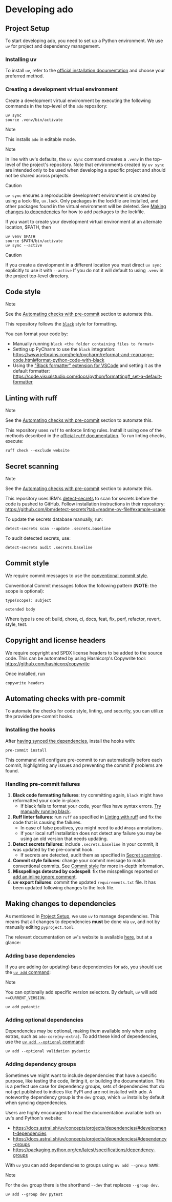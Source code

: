 # Developing ado

## Project Setup

To start developing ado, you need to set up a Python environment. We use `uv` for project and dependency management.

### Installing uv

To install `uv`, refer to
the [official installation documentation](https://docs.astral.sh/uv/getting-started/installation/#installing-uv) and
choose your preferred method.

### Creating a development virtual environment

Create a development virtual environment by executing the following commands in the top-level of the `ado` repository:

```commandline
uv sync
source .venv/bin/activate
```

> [!NOTE]
> 
> This installs `ado` in editable mode.

> [!NOTE]
> 
> In line with uv's defaults, the `uv sync` command creates a `.venv` in the top-level of the project's repository.
> Note that environments created by `uv sync` are intended only to be used when developing a specific project and should not be shared across projects.

> [!CAUTION]
> 
> `uv sync` ensures a reproducible development environment is created by using a lock-file, `uv.lock`.
>  Only packages in the lockfile are installed, and other packages found in the virtual environment will be deleted.
>  See [Making changes to dependencies](#making-changes-to-dependencies) for how to add packages to the lockfile.

If you want to create your development virtual environment at an alternate location, $PATH, then 
```commandline
uv venv $PATH
source $PATH/bin/activate
uv sync --active
```
> [!CAUTION]
> 
> If you create a development in a different location you must direct `uv sync` explicitly to use it with `--active`
> If you do not it will default to using `.venv` in the project top-level directory. 


## Code style

> [!NOTE]  
> 
> See the [Automating checks with pre-commit](#automating-checks-with-pre-commit) section to automate this.

This repository follows the [`black`](https://black.readthedocs.io/en/stable/) style for formatting. 

You can format your code by:

- Manually running `black <the folder containing files to format>`
- Setting up PyCharm to use the `black`
  integration: https://www.jetbrains.com/help/pycharm/reformat-and-rearrange-code.html#format-python-code-with-black
- Using
  the ["Black formatter" extension for VSCode](https://marketplace.visualstudio.com/items?itemName=ms-python.black-formatter)
  and setting it as the default formatter: https://code.visualstudio.com/docs/python/formatting#_set-a-default-formatter

## Linting with ruff

> [!NOTE]  
> 
> See the [Automating checks with pre-commit](#automating-checks-with-pre-commit) section to automate this.

This repository uses `ruff` to enforce linting rules. Install it using one of the methods described in the [official
`ruff` documentation](https://docs.astral.sh/ruff/installation/).
To run linting checks, execute:

```commandline
ruff check --exclude website
```

## Secret scanning

> [!NOTE]  
> 
> See the [Automating checks with pre-commit](#automating-checks-with-pre-commit) section to automate this.

This repository uses IBM's [detect-secrets](https://github.com/ibm/detect-secrets) to scan for secrets before the code
is pushed to GitHub.
Follow installation instructions in their
repository: https://github.com/ibm/detect-secrets?tab=readme-ov-file#example-usage

To update the secrets database manually, run:

```commandline
detect-secrets scan --update .secrets.baseline
```

To audit detected secrets, use:

```commandline
detect-secrets audit .secrets.baseline
```

## Commit style

We require commit messages to use the [conventional commit style](https://www.conventionalcommits.org/en/v1.0.0/).

Conventional Commit messages follow the following pattern (**NOTE**: the scope is optional):

```
type(scope): subject

extended body
```

Where type is one of: build, chore, ci, docs, feat, fix, perf, refactor, revert, style, test.

## Copyright and license headers

We require copyright and SPDX license headers to be added to the source code.
This can be automated by using Hashicorp's Copywrite tool: https://github.com/hashicorp/copywrite

Once installed, run

```shell
copywrite headers
```

## Automating checks with pre-commit

To automate the checks for code style, linting, and security, you can utilize the provided pre-commit hooks.

### Installing the hooks

After [having synced the dependencies](#creating-a-development-virtual-environment), install the hooks with:

```commandline
pre-commit install
```

This command will configure pre-commit to run automatically before each commit, highlighting any issues and preventing
the commit if problems are found.

### Handling pre-commit failures

1. **Black code formatting failures**: try committing again, `black` might have reformatted your code in-place.
     - If black fails to format your code, your files have syntax errors. [Try manually running black](#code-style).
2. **Ruff linter failures**: run `ruff` as specified in [Linting with ruff](#linting-with-ruff) and fix the
   code that is causing the failures.
     - In case of false positives, you might need to add `#noqa` annotations.
     - If your local ruff installation does not detect any failure you may be using an old version that needs updating.
3. **Detect secrets failures**: include `.secrets.baseline` in your commit, it was updated by the pre-commit hook.
     - If secrets are detected, audit them as specified in [Secret scanning](#secret-scanning).
4. **Commit style failures**: change your commit message to match conventional commits. 
   See [Commit style](#commit-style) for more in-depth information.
5. **Misspellings detected by codespell**: fix the misspellings reported or 
   [add an inline ignore comment](https://github.com/codespell-project/codespell?tab=readme-ov-file#inline-ignore).
6. **uv export failures**: commit the updated `requirements.txt` file. It has been
   updated following changes to the lock file.

## Making changes to dependencies

As mentioned in [Project Setup](#project-setup), we use `uv` to manage dependencies.
This means that all changes to dependencies **must** be done via `uv`, and not by manually editing `pyproject.toml`.

The relevant documentation on `uv`'s website is
available [here](https://docs.astral.sh/uv/concepts/projects/dependencies/#managing-dependencies), but at a glance:

### Adding base dependencies

If you are adding (or updating) base dependencies for `ado`, you should use the [
`uv add` command](https://docs.astral.sh/uv/concepts/projects/dependencies/#adding-dependencies):

> [!NOTE]  
> 
> You can optionally add specific version selectors. By default, `uv` will add `>=CURRENT_VERSION`.

```commandline
uv add pydantic
```

### Adding optional dependencies

Dependencies may be optional, making them available only when using extras, such as `ado-core[my-extra]`. To add
these kind of dependencies, use the [
`uv add --optional` command](https://docs.astral.sh/uv/concepts/projects/dependencies/#optional-dependencies):

```commandline
uv add --optional validation pydantic
```

### Adding dependency groups

Sometimes we might want to include dependencies that have a specific purpose, like testing the code, linting it, or
building the documentation. This is a perfect use case for dependency groups, sets of dependencies that do not get
published to indices like PyPI and are not installed with ado.
A noteworthy dependency group is the `dev` group, which `uv` installs by default when syncing dependencies.

Users are highly encouraged to read the documentation available both on uv's and Python's website:

- https://docs.astral.sh/uv/concepts/projects/dependencies/#development-dependencies
- https://docs.astral.sh/uv/concepts/projects/dependencies/#dependency-groups
- https://packaging.python.org/en/latest/specifications/dependency-groups

With `uv` you can add dependencies to groups using `uv add --group NAME`:

> [!NOTE]  
> 
> For the `dev` group there is the shorthand `--dev` that replaces `--group dev`.

```commandline
uv add --group dev pytest
```
